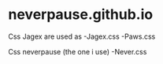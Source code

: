 # neverpause.github.io
Css Jagex are used as 
-Jagex.css
-Paws.css


Css neverpause (the one i use)
-Never.css
